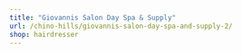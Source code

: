 ```yaml
---
title: "Giovannis Salon Day Spa & Supply"
url: /chino-hills/giovannis-salon-day-spa-and-supply-2/
shop: hairdresser
---
```

